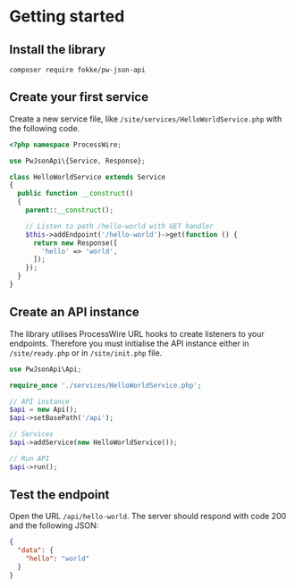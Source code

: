 # Getting started

## Install the library

```console
composer require fokke/pw-json-api
```

## Create your first service

Create a new service file, like `/site/services/HelloWorldService.php` with the following code.

```php
<?php namespace ProcessWire;

use PwJsonApi\{Service, Response};

class HelloWorldService extends Service
{
  public function __construct()
  {
    parent::__construct();

    // Listen to path /hello-world with GET handler
    $this->addEndpoint('/hello-world')->get(function () {
      return new Response([
        'hello' => 'world',
      ]);
    });
  }
}
```

## Create an API instance

The library utilises ProcessWire URL hooks to create listeners to your endpoints. Therefore you must initialise the API instance either in `/site/ready.php` or in `/site/init.php` file.

```php
use PwJsonApi\Api;

require_once './services/HelloWorldService.php';

// API instance
$api = new Api();
$api->setBasePath('/api');

// Services
$api->addService(new HelloWorldService());

// Run API
$api->run();
```

## Test the endpoint

Open the URL `/api/hello-world`. The server should respond with code 200 and the following JSON:

```json
{
  "data": {
    "hello": "world"
  }
}
```
